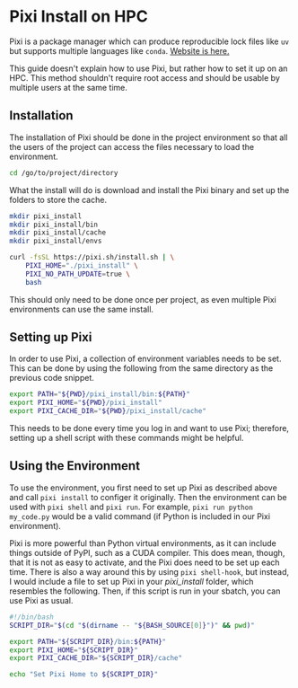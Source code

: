 # Pixi Install on HPC

Pixi is a package manager which can produce reproducible lock files like `uv` but supports multiple languages like `conda`.
[Website is here.](https://pixi.sh/latest/)

This guide doesn't explain how to use Pixi, but rather how to set it up on an HPC.
This method shouldn't require root access and should be usable by multiple users at the same time.

## Installation

The installation of Pixi should be done in the project environment so that all the users of the project can access the files necessary to load the environment.

```bash
cd /go/to/project/directory
```

What the install will do is download and install the Pixi binary and set up the folders to store the cache. 

```bash
mkdir pixi_install
mkdir pixi_install/bin
mkdir pixi_install/cache
mkdir pixi_install/envs

curl -fsSL https://pixi.sh/install.sh | \
    PIXI_HOME="./pixi_install" \
    PIXI_NO_PATH_UPDATE=true \
    bash
```

This should only need to be done once per project, as even multiple Pixi environments can use the same install.

## Setting up Pixi

In order to use Pixi, a collection of environment variables needs to be set.
This can be done by using the following from the same directory as the previous code snippet.

```bash
export PATH="${PWD}/pixi_install/bin:${PATH}"
export PIXI_HOME="${PWD}/pixi_install"
export PIXI_CACHE_DIR="${PWD}/pixi_install/cache"
```

This needs to be done every time you log in and want to use Pixi; therefore, setting up a shell script with these commands might be helpful.

## Using the Environment

To use the environment, you first need to set up Pixi as described above and call `pixi install` to configer it originally.
Then the environment can be used with `pixi shell` and `pixi run`.
For example, `pixi run python my_code.py` would be a valid command (if Python is included in our Pixi environment).

Pixi is more powerful than Python virtual environments, as it can include things outside of PyPI, such as a CUDA compiler.
This does mean, though, that it is not as easy to activate, and the Pixi does need to be set up each time.
There is also a way around this by using `pixi shell-hook`, but instead, I would include a file to set up Pixi in your _pixi_install_ folder, which resembles the following.
Then, if this script is run in your sbatch, you can use Pixi as usual.

```sh
#!/bin/bash
SCRIPT_DIR="$(cd "$(dirname -- "${BASH_SOURCE[0]}")" && pwd)"

export PATH="${SCRIPT_DIR}/bin:${PATH}"
export PIXI_HOME="${SCRIPT_DIR}"
export PIXI_CACHE_DIR="${SCRIPT_DIR}/cache"

echo "Set Pixi Home to ${SCRIPT_DIR}"
```
